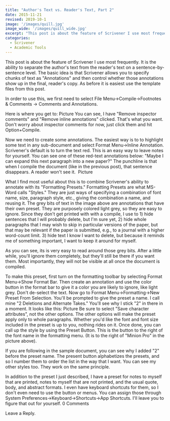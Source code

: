 ```yaml
---
title: "Author's Text vs. Reader's Text, Part 2"
date: 2015-11-21 
revised: 2019-10-1
image: '/images/quill.jpg'
image_wide: '/images/quill_wide.jpg'
excerpt: "This post is about the feature of Scrivener I use most frequently. It is the ability to separate the author's text from the reader's text on a sentence-by-sentence level. The basic idea is that Scrivener allows you to specify chunks of text as \"Annotations\" and then control whether those annotations show up in the final, reader's copy. In order to use this..."
categories:
  - Scrivener
  - Academic Tools
---
```


This post is about the feature of Scrivener I use most frequently. It is the ability to separate the author's text from the reader's text on a sentence-by-sentence level. The basic idea is that Scrivener allows you to specify chunks of text as "Annotations" and then control whether those annotations show up in the final, reader's copy. As before it is easiest use the template files from this post.

In order to use this, we first need to select File Menu->Compile->Footnotes & Comments -> Comments and Annotations. 

Here is where you get to:
Picture
You can see, I have "Remove inspector comments" and "Remove inline annotations" clicked. That's what you want. Don't worry about inspector comments for now, just click them and hit Option+Compile.

​Now we need to create some annotations. The easiest way is to to highlight some text in any sub-document and select Format Menu->Inline Annotation. Scrivener's default is to turn the text red. This is an easy way to leave notes for yourself. ​You can see one of these red-text annotations below: "Maybe I can expand this next paragraph into a new paper?" The punchline is that when I compile the document (like ​in the previous post), that sentence disappears. A reader won't see it.
​
Picture

What I find most useful about this is to combine Scrivener's ability to annotate with its "Formatting Presets." Formatting Presets are what MS-Word calls "Styles." They are just ways of specifying a combination of  font name, size, paragraph style, etc., giving the combination a name, and reusing it. The grey bits of text in the image above are annotations that have their own preset. They are purposely colored light grey, so they are  easy to ignore. Since they don't get printed with with a compile, I use to 1) hide sentences that I will probably delete, but I'm sure yet,  2) hide whole paragraphs that I may wish to skip in particular versions of the paper, but that may be relevant if the paper is submitted, e.g., to a journal with a higher word-count limit. 3) hide text I know I want to delete, but because it reminds me of something important, I want to keep it around for myself.

As you can see, its is very easy to read around those grey bits. After a little while, you'll ignore them completely, but they'll still be there if you want them. Most importantly, they will not be visible at all once the document is compiled.

To make this preset, first turn on the formatting toolbar by selecting Format Menu->Show Format Bar. Then create an annotation and use the color button in the format bar to give it a color you are likely to ignore, like light grey. Don't de-select the text. Now go to Format Menu->Formatting->New Preset From Selection. You'll be prompted to give the preset a name. I call mine "2 Deletions and Alternate Takes." You'll see why I stick "2" in there in a moment. It looks like this:
Picture
Be sure to select "Save character attributes", not the other options. The other options will make the preset apply only to whole paragraphs. Whether you'd like the font and font size included in the preset is up to you, nothing rides on it. Once done, you can call up the style by using the Preset Button. This is the button to the right of the font name in the formatting menu. (It is to the right of "Minion Pro" in the picture above).

If you are following in the sample document,  you can see why I added "2" before the preset name. The present button alphabetizes the presets, and so I number them to order the list in the way that I want. You can see my other styles too. They work on the same principle.

In addition to the preset I just described,  I have a preset for notes to myself that are printed, notes to myself that are not printed, and the usual quote, body, and abstract formats. I even have keyboard shortcuts for them, so I don't even need to use the button or menus. You can assign those through System Preferences->Keyboard->Shortcuts->App Shortcuts. I'll leave you to figure that out for yourself.
0 Comments



Leave a Reply.
